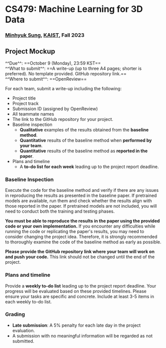 # CS479: Machine Learning for 3D Data

<h3><b>
<a href="http://mhsung.github.io/" target="_blank">Minhyuk Sung</a>, <a href="https://www.kaist.ac.kr/" target="_blank">KAIST</a>, Fall 2023
</b></h3>


## Project Mockup

^^Due^^: ==October 9 (Monday), 23:59 KST==  
^^What to submit^^: ==A write-up (up to three A4 pages; shorter is preferred). No template provided. GitHub repository link.==  
^^Where to submit^^: ==OpenReview==  

For each team, submit a write-up including the following:

- Project title
- Project track
- Submission ID (assigned by OpenReview)
- All teammate names
- The link to the GitHub repository for your project.
- Baseline inspection
    - **Qualitative** examples of the results obtained from the **baseline method**.
    - **Quantitative** results of the baseline method when **performed by your team**.
    - **Quantitative** results of the baseline method as **reported in the paper**.
- Plans and timeline
    - A **to-do list for each week** leading up to the project report deadline.

### Baseline Inspection
Execute the code for the baseline method and verify if there are any issues in reproducing the results as presented in the baseline paper. If pretrained models are available, run them and check whether the results align with those reported in the paper. If pretrained models are not included, you will need to conduct both the training and testing phases.

**You must be able to reproduce the results in the paper using the provided code or your own implementation.** If you encounter any difficulties while running the code or replicating the paper's results, you may need to consider changing the project idea. Therefore, it is strongly recommended to thoroughly examine the code of the baseline method as early as possible.

**Please provide the GitHub repository link where your team will work on and push your code.** This link should not be changed until the end of the project.

### Plans and timeline
Provide a **weekly to-do list** leading up to the project report deadline. Your progress will be evaluated based on these provided timelines. Please ensure your tasks are specific and concrete. Include at least 3-5 items in each weekly to-do list.

### Grading
- **Late submission**: A 5% penalty for each late day in the project evaluation.
- A submission with no meaningful information will be regarded as not submitted.

<br />
